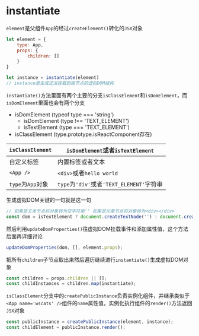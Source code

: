 # instantiate

`element`是父组件`App`的经过`createElement()`转化的`JSX`对象
```js
let element = {
    type: App,
    props: {
        children: []
    }
}

let instance = instantiate(element)
// instance是生成还没挂载到根节点的虚拟DOM结构
```
`instantiate()`方法里面有两个主要的分支`isClassElement`和`isDomElement`，而`isDomElement`里面也会有两个分支


- isDomElement (typeof type === 'string')
    - isDomElement (type !== 'TEXT_ELEMENT')
    - isTextElement (type === 'TEXT_ELEMENT')
- isClassElement (type.prototype.isReactComponent存在)

|`isClassElement`|`isDomElement`或者`isTextElement`|
|-|-|
|自定义标签|内置标签或者文本|
|`<App />`|`<div>`或者`hello world`|
|`type`为`App`对象|`type`为`'div'`或者`'TEXT_ELEMENT'`字符串|

生成虚拟DOM关键的一句就是这一句
```js
// 如果是文本节点将对象转为空字符串'' 如果是元素节点将对象转为<div></div>
const dom = isTextElement ? document.createTextNode('') : document.createElement(type);
```
然后利用`updateDomProperties()`往虚拟DOM挂载事件和添加属性值，这个方法后面再详细讨论
```js
updateDomProperties(dom, [], element.props);
```
把所有`children`子节点取出来然后遍历继续进行`instantiate()`生成虚拟DOM对象
```js
const children = props.children || [];
const childInstances = children.map(instantiate);
```

`isClassElement`分支中的`createPublicInstance`负责实例化组件，并继承类似于`<App name='wscats' />`组件的`name`属性值，实例化执行组件的`render()`方法返回`JSX`对象
```js
const publicInstance = createPublicInstance(element, instance);
const childElement = publicInstance.render();
```